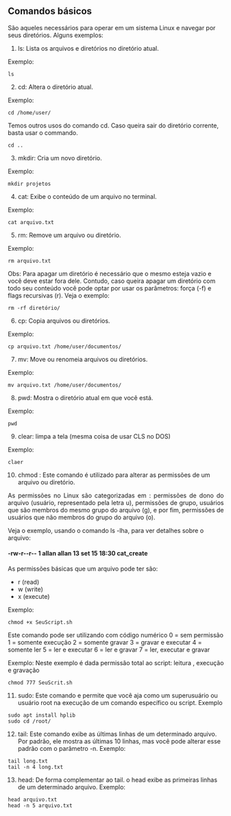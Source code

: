 ## Comandos básicos 
São aqueles necessários para operar em um sistema Linux e navegar por seus diretórios. Alguns exemplos:

1. ls: Lista os arquivos e diretórios no diretório atual.

Exemplo:
  ```
  ls
  ```

2. cd: Altera o diretório atual.

Exemplo:
```
cd /home/user/
```
Temos outros usos do comando cd. Caso queira sair do diretório corrente, basta usar o commando.
```
cd ..
```


3. mkdir: Cria um novo diretório.

Exemplo:
```
mkdir projetos
```

4. cat: Exibe o conteúdo de um arquivo no terminal.

Exemplo:
```
cat arquivo.txt
```
5. rm: Remove um arquivo ou diretório.

Exemplo:
```
rm arquivo.txt
```
Obs: Para apagar um diretório é necessário que o mesmo esteja vazio e você deve estar fora dele. Contudo, caso queira apagar um diretório com todo seu conteúdo você pode optar por usar os parâmetros: força (-f) e flags recursivas (r). Veja o exemplo:

```
rm -rf diretório/
```

6. cp: Copia arquivos ou diretórios.

Exemplo:
```
cp arquivo.txt /home/user/documentos/
```
7. mv: Move ou renomeia arquivos ou diretórios.

Exemplo:
```
mv arquivo.txt /home/user/documentos/
```
8. pwd: Mostra o diretório atual em que você está.

Exemplo:
```
pwd
```
9. clear: limpa a tela (mesma coisa de usar CLS no DOS)

Exemplo:
```
claer
```
10. chmod : Este comando é utilizado para alterar as permissões de um arquivo ou diretório.
<p align="justify">As permissões no Linux são categorizadas em : permissões de dono do arquivo (usuário, representado pela letra u), permissões de grupo, usuários que são membros do mesmo grupo do arquivo (g), e por fim, permissões de usuários que não membros do grupo do arquivo (o).</p>
  
Veja o exemplo, usando o comando ls -lha, para ver detalhes sobre o arquivo:
#### -rw-r--r-- 1 allan allan 13 set 15 18:30 cat_create

As permissões básicas que um arquivo pode ter são:
- r (read)
- w (write)
- x (execute)

Exemplo:
```
chmod +x SeuScript.sh
```
Este comando pode ser utilizando com código numérico
0 = sem permissão
1 = somente execução
2 = somente gravar
3 = gravar e executar
4 = somente ler
5 = ler e executar
6 = ler e gravar
7 = ler, executar e gravar

Exemplo: Neste exemplo é dada permissão total ao script: leitura , execução e gravação
```
chmod 777 SeuScrit.sh
```
11.  sudo: Este comando e permite que você aja como um superusuário ou usuário root na execução de um comando específico ou script.
Exemplo

```
sudo apt install hplib
sudo cd /root/
```
12.  tail:  Este comando exibe as últimas linhas de um determinado arquivo. Por padrão, ele mostra as últimas 10 linhas, mas você pode alterar esse padrão com o parâmetro -n.
Exemplo:

```
tail long.txt
tail -n 4 long.txt
```

13. head: De forma complementar ao tail. o head exibe as primeiras linhas de um determinado arquivo.
Exemplo:

```
head arquivo.txt
head -n 5 arquivo.txt
```
